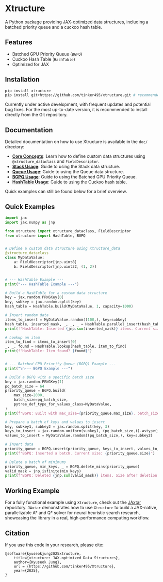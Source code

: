 # Xtructure

A Python package providing JAX-optimized data structures, including a batched priority queue and a cuckoo hash table.

## Features

- Batched GPU Priority Queue (`BGPQ`)
- Cuckoo Hash Table (`HashTable`)
- Optimized for JAX

## Installation

```bash
pip install xtructure
pip install git+https://github.com/tinker495/xtructure.git # recommended
```

Currently under active development, with frequent updates and potential bug fixes. For the most up-to-date version, it is recommended to install directly from the Git repository.

## Documentation

Detailed documentation on how to use Xtructure is available in the `doc/` directory:

*   **[Core Concepts](./doc/core_concepts.md)**: Learn how to define custom data structures using `@xtructure_dataclass` and `FieldDescriptor`.
*   **[Stack Usage](./doc/stack.md)**: Guide to using the Stack data structure.
*   **[Queue Usage](./doc/queue.md)**: Guide to using the Queue data structure.
*   **[BGPQ Usage](./doc/bgpq.md)**: Guide to using the Batched GPU Priority Queue.
*   **[HashTable Usage](./doc/hashtable.md)**: Guide to using the Cuckoo hash table.

Quick examples can still be found below for a brief overview.

## Quick Examples

```python
import jax
import jax.numpy as jnp

from xtructure import xtructure_dataclass, FieldDescriptor
from xtructure import HashTable, BGPQ


# Define a custom data structure using xtructure_data
@xtructure_dataclass
class MyDataValue:
    a: FieldDescriptor[jnp.uint8]
    b: FieldDescriptor[jnp.uint32, (1, 2)]


# --- HashTable Example ---
print("--- HashTable Example ---")

# Build a HashTable for a custom data structure
key = jax.random.PRNGKey(0)
key, subkey = jax.random.split(key)
hash_table = HashTable.build(MyDataValue, 1, capacity=1000)

# Insert random data
items_to_insert = MyDataValue.random((100,), key=subkey)
hash_table, inserted_mask, _, _, _ = HashTable.parallel_insert(hash_table, items_to_insert)
print(f"HashTable: Inserted {jnp.sum(inserted_mask)} items. Current size: {hash_table.size}")

# Lookup an item
item_to_find = items_to_insert[0]
_, _, found = HashTable.lookup(hash_table, item_to_find)
print(f"HashTable: Item found? {found}")


# --- Batched GPU Priority Queue (BGPQ) Example ---
print("\n--- BGPQ Example ---")

# Build a BGPQ with a specific batch size
key = jax.random.PRNGKey(1)
pq_batch_size = 64
priority_queue = BGPQ.build(
    max_size=2000,
    batch_size=pq_batch_size,
    pytree_def_type_for_values_class=MyDataValue,
)
print(f"BGPQ: Built with max_size={priority_queue.max_size}, batch_size={priority_queue.batch_size}")

# Prepare a batch of keys and values to insert
key, subkey1, subkey2 = jax.random.split(key, 3)
keys_to_insert = jax.random.uniform(subkey1, (pq_batch_size,)).astype(jnp.bfloat16)
values_to_insert = MyDataValue.random((pq_batch_size,), key=subkey2)

# Insert data
priority_queue = BGPQ.insert(priority_queue, keys_to_insert, values_to_insert)
print(f"BGPQ: Inserted a batch. Current size: {priority_queue.size}")

# Delete a batch of minimums
priority_queue, min_keys, _ = BGPQ.delete_mins(priority_queue)
valid_mask = jnp.isfinite(min_keys)
print(f"BGPQ: Deleted {jnp.sum(valid_mask)} items. Size after deletion: {priority_queue.size}")
```

## Working Example

For a fully functional example using `Xtructure`, check out the [JAxtar](https://github.com/tinker495/JAxtar) repository. `JAxtar` demonstrates how to use `Xtructure` to build a JAX-native, parallelizable A* and Q* solver for neural heuristic search research, showcasing the library in a real, high-performance computing workflow.

## Citation

If you use this code in your research, please cite:

```
@software{kyuseokjung2025xtructure,
    title={xtructure: JAX-optimized Data Structures},
    author={Kyuseok Jung},
    url = {https://github.com/tinker495/Xtructure},
    year={2025},
}
```

